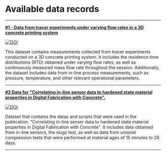 # Available data records

---

[**#1 - Data from tracer experiments under varying flow rates in a 3D concrete printing system**](https://doi.org/10.5281/zenodo.17191645)

[![DOI](https://zenodo.org/badge/DOI/10.5281/zenodo.17191646.svg)](https://doi.org/10.5281/zenodo.17191646)

This dataset contains measurements collected from tracer experiments conducted on a 3D concrete printing system. It includes the residence time distributions (RTD) obtained under varying flow rates, as well as continuously measured mass flow rate throughout the session. Additionally, the dataset includes data from in-line process measurements, such as pressure, temperature, and other relevant operational parameters.

---

[**#2 Data for "Correlating in-line sensor data to hardened state material properties in Digital Fabrication with Concrete".**](https://doi.org/10.5281/zenodo.16837346)

[![DOI](https://zenodo.org/badge/DOI/10.5281/zenodo.17191646.svg)](https://doi.org/10.5281/zenodo.16837346)

Dataset that contains the datas and scripts that were used in the publication: "Correlating in-line sensor data to hardened state material properties in Digital Fabrication with Concrete". It includes data obtained from in-line sensors, the slugs test, as well as data from uniaxial compression tests that were performed at material ages of 15 minutes to 28 days.

---
